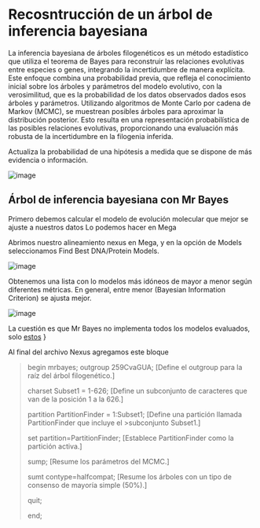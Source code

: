 # Recosntrucción de un árbol de inferencia bayesiana 

La inferencia bayesiana de árboles filogenéticos es un método estadístico que utiliza el teorema de Bayes para reconstruir 
las relaciones evolutivas entre especies o genes, integrando la incertidumbre de manera explícita. Este enfoque combina 
una probabilidad previa, que refleja el conocimiento inicial sobre los árboles y parámetros del modelo evolutivo, con
la verosimilitud, que es la probabilidad de los datos observados dados esos árboles y parámetros. Utilizando algoritmos
de Monte Carlo por cadena de Markov (MCMC), se muestrean posibles árboles para aproximar la distribución posterior. 
Esto resulta en una representación probabilística de las posibles relaciones evolutivas, proporcionando una evaluación 
más robusta de la incertidumbre en la filogenia inferida.

Actualiza la probabilidad de una hipótesis a medida que se dispone de más evidencia o información.

![image](https://github.com/ObreroFuturista/phylo_m/assets/32031932/ce8d3053-6d33-43a2-b30e-761427a17b61)

## Árbol de inferencia bayesiana con Mr Bayes

Primero debemos calcular el modelo de evolución molecular que mejor se ajuste a nuestros datos
Lo podemos hacer en Mega

Abrimos nuestro alineamiento nexus en Mega, y en la opción de Models seleccionamos Find Best DNA/Protein Models. 

![image](https://github.com/ObreroFuturista/phylo_m/assets/32031932/b81b277e-11fa-4c9a-9731-dfb8a61f35fd)

Obtenemos una lista con lo modelos más idóneos de mayor a menor según diferentes métricas. En general, entre menor  (Bayesian Information Criterion) se ajusta mejor. 

![image](https://github.com/ObreroFuturista/phylo_m/assets/32031932/7242d69e-7dc9-4b62-9bae-111627b2ca06)


La cuestión es que Mr Bayes no implementa todos los modelos evaluados, solo [estos](archivos/mr_bayes.modelos.txt)
}

Al final del archivo Nexus agregamos este bloque 

>begin mrbayes;
>    outgroup 259CvaGUA;    [Define el outgroup para la raíz del árbol filogenético.]
>
>    charset Subset1 = 1-626;    [Define un subconjunto de caracteres que van de la posición 1 a la 626.]
>
>
>    partition PartitionFinder = 1:Subset1;    [Define una partición llamada PartitionFinder que incluye el >subconjunto Subset1.]
>
> set partition=PartitionFinder;    [Establece PartitionFinder como la partición activa.]
>
>    
>    sump;    [Resume los parámetros del MCMC.]
>
>    sumt contype=halfcompat;    [Resume los árboles con un tipo de consenso de mayoría simple (50%).]
>    
>    quit;
>
>end;
